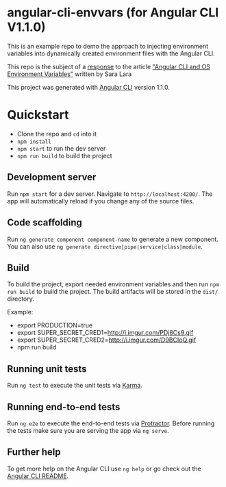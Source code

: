 # angular-cli-envvars (for Angular CLI V1.1.0)
This is an example repo to demo the approach to injecting environment variables into dynamically created environment files with the Angular CLI.

This repo is the subject of a [response](https://medium.com/@h_martos/amazing-job-sara-you-save-me-a-lot-of-time-thank-you-8703b628e3eb)
to the article ["Angular CLI and OS Environment Variables"](https://medium.com/@natchiketa/angular-cli-and-os-environment-variables-4cfa3b849659) written by 
Sara Lara

This project was generated with [Angular CLI](https://github.com/angular/angular-cli) version 1.1.0.

# Quickstart

* Clone the repo and `cd` into it
* `npm install`
* `npm start` to run the dev server
* `npm run build` to build the project

## Development server

Run `npm start` for a dev server. Navigate to `http://localhost:4200/`. The app will automatically reload if you change any of the source files.

## Code scaffolding

Run `ng generate component component-name` to generate a new component. You can also use `ng generate directive|pipe|service|class|module`.

## Build

To build the project, export needed environment variables and then run `npm run build` to build the project. The build artifacts will be stored in the `dist/` 
directory.

Example:

- export PRODUCTION=true
- export SUPER_SECRET_CRED1=http://i.imgur.com/PDj8Cs9.gif
- export SUPER_SECRET_CRED2=http://i.imgur.com/D9BCIoQ.gif
- npm run build


## Running unit tests

Run `ng test` to execute the unit tests via [Karma](https://karma-runner.github.io).

## Running end-to-end tests

Run `ng e2e` to execute the end-to-end tests via [Protractor](http://www.protractortest.org/).
Before running the tests make sure you are serving the app via `ng serve`.

## Further help

To get more help on the Angular CLI use `ng help` or go check out the [Angular CLI README](https://github.com/angular/angular-cli/blob/master/README.md).
